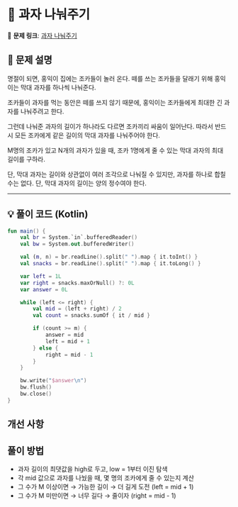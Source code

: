 # 📝 과자 나눠주기

🔗 **문제 링크**: [과자 나눠주기](https://www.acmicpc.net/problem/16401)

## 📌 문제 설명  

명절이 되면, 홍익이 집에는 조카들이 놀러 온다. 떼를 쓰는 조카들을 달래기 위해 홍익이는 막대 과자를 하나씩 나눠준다.

조카들이 과자를 먹는 동안은 떼를 쓰지 않기 때문에, 홍익이는 조카들에게 최대한 긴 과자를 나눠주려고 한다.

그런데 나눠준 과자의 길이가 하나라도 다르면 조카끼리 싸움이 일어난다. 따라서 반드시 모든 조카에게 같은 길이의 막대 과자를 나눠주어야 한다.

M명의 조카가 있고 N개의 과자가 있을 때, 조카 1명에게 줄 수 있는 막대 과자의 최대 길이를 구하라.

단, 막대 과자는 길이와 상관없이 여러 조각으로 나눠질 수 있지만, 과자를 하나로 합칠 수는 없다. 단, 막대 과자의 길이는 양의 정수여야 한다.

---

## 💡 풀이 코드 (Kotlin)
```kotlin
fun main() {
    val br = System.`in`.bufferedReader()
    val bw = System.out.bufferedWriter()

    val (m, n) = br.readLine().split(" ").map { it.toInt() }
    val snacks = br.readLine().split(" ").map { it.toLong() }

    var left = 1L
    var right = snacks.maxOrNull() ?: 0L
    var answer = 0L

    while (left <= right) {
        val mid = (left + right) / 2
        val count = snacks.sumOf { it / mid }

        if (count >= m) {
            answer = mid
            left = mid + 1
        } else {
            right = mid - 1
        }
    }

    bw.write("$answer\n")
    bw.flush()
    bw.close()
}
```

## 개선 사항

## 풀이 방법
- 과자 길이의 최댓값을 high로 두고, low = 1부터 이진 탐색
- 각 mid 값으로 과자를 나눴을 때, 몇 명의 조카에게 줄 수 있는지 계산
- 그 수가 M 이상이면 → 가능한 길이 → 더 길게 도전 (left = mid + 1)
- 그 수가 M 미만이면 → 너무 길다 → 줄이자 (right = mid - 1)